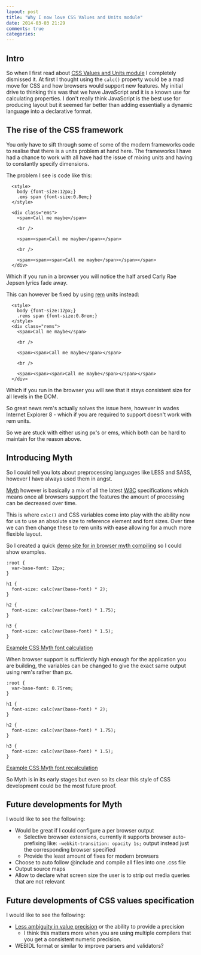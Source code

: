 ```yaml
---
layout: post
title: "Why I now love CSS Values and Units module"
date: 2014-03-03 21:29
comments: true
categories: 
---
```


## Intro

So when I first read about [CSS Values and Units module](http://www.w3.org/TR/css3-values) I completely dismissed it. 
At first I thought using the `calc()` property would be a mad move for CSS and how browsers would support new features.
My initial drive to thinking this was that we have JavaScript and it is a known use for calculating properties.
I don't really think JavaScript is the best use for producing layout but it seemed far better than adding essentially a dynamic language into a declarative format.
 
## The rise of the CSS framework
 
You only have to sift through some of some of the modern frameworks code to realise that there is a units problem at hand here.
The frameworks I have had a chance to work with all have had the issue of mixing units and having to constantly specify dimensions.
 
The problem I see is code like this:
 
```
  <style>
    body {font-size:12px;}
    .ems span {font-size:0.8em;}
  </style>

  <div class="ems">
    <span>Call me maybe</span>
 
    <br />
 
    <span><span>Call me maybe</span></span>
 
    <br />
 
    <span><span><span>Call me maybe</span></span></span>
  </div>
```
Which if you run in a browser you will notice the half arsed Carly Rae Jepsen lyrics fade away.

This can however be fixed by using [rem](http://www.w3.org/TR/css3-values/#rem-unit) units instead:
```
  <style>
    body {font-size:12px;}
    .rems span {font-size:0.8rem;}
  </style>
  <div class="rems">
    <span>Call me maybe</span>
 
    <br />
 
    <span><span>Call me maybe</span></span>
 
    <br />
 
    <span><span><span>Call me maybe</span></span></span>
  </div>
```

Which if you run in the browser you will see that it stays consistent size for all levels in the DOM.

So great news rem's actually solves the issue here, however in wades Internet Explorer 8 - which if you are required to support doesn't work with rem units.

So we are stuck with either using px's or ems, which both can be hard to maintain for the reason above.
 
## Introducing Myth
 
So I could tell you lots about preprocessing languages like LESS and SASS, however I have always used them in angst.
 
[Myth](http://myth.io) however is basically a mix of all the latest [W3C](http://www.w3.org) specifications which means once all browsers support the features the amount of processing can be decreased over time.

This is where `calc()` and CSS variables come into play with the ability now for us to use an absolute size to reference element and font sizes.
Over time we can then change these to rem units with ease allowing for a much more flexible layout.

So I created a quick [demo site for in browser myth compiling](http://jonathankingston.github.io/mythhub/) so I could show examples.

```
:root {
  var-base-font: 12px;
}

h1 {
  font-size: calc(var(base-font) * 2);
}

h2 {
  font-size: calc(var(base-font) * 1.75);
}

h3 {
  font-size: calc(var(base-font) * 1.5);
}
```
[Example CSS Myth font calculation](http://jonathankingston.github.io/mythhub/?m=%3Aroot+%7B%0D%0A++var-base-font%3A+12px%3B%0D%0A%7D%0D%0A%0D%0Ah1+%7B%0D%0A++font-size%3A+calc%28var%28base-font%29+*+2%29%3B%0D%0A%7D%0D%0A%0D%0Ah2+%7B%0D%0A++font-size%3A+calc%28var%28base-font%29+*+1.75%29%3B%0D%0A%7D%0D%0A%0D%0Ah3+%7B%0D%0A++font-size%3A+calc%28var%28base-font%29+*+1.5%29%3B%0D%0A%7D)


When browser support is sufficiently high enough for the application you are building, the variables can be changed to give the exact same output using rem's rather than px.
```
:root {
  var-base-font: 0.75rem;
}

h1 {
  font-size: calc(var(base-font) * 2);
}

h2 {
  font-size: calc(var(base-font) * 1.75);
}

h3 {
  font-size: calc(var(base-font) * 1.5);
}
```
[Example CSS Myth font recalculation](http://jonathankingston.github.io/mythhub/?m=%3Aroot+%7B%0D%0A++var-base-font%3A+0.75rem%3B%0D%0A%7D%0D%0A%0D%0Ah1+%7B%0D%0A++font-size%3A+calc%28var%28base-font%29+*+2%29%3B%0D%0A%7D%0D%0A%0D%0Ah2+%7B%0D%0A++font-size%3A+calc%28var%28base-font%29+*+1.75%29%3B%0D%0A%7D%0D%0A%0D%0Ah3+%7B%0D%0A++font-size%3A+calc%28var%28base-font%29+*+1.5%29%3B%0D%0A%7D)

So Myth is in its early stages but even so its clear this style of CSS development could be the most future proof.

## Future developments for Myth

I would like to see the following:

-    Would be great if I could configure a per browser output
     -    Selective browser extensions, currently it supports browser auto-prefixing like: `-webkit-transition: opacity 1s;` output instead just the corresponding browser specified
     -    Provide the least amount of fixes for modern browsers
-    Choose to auto follow @include and compile all files into one .css file
-    Output source maps
-    Allow to declare what screen size the user is to strip out media queries that are not relevant


## Future developments of CSS values specification

I would like to see the following:

-   [Less ambiguity in value precision](http://www.w3.org/TR/css3-values/#numeric-types) or the ability to provide a precision
    - I think this matters more when you are using multiple compilers that you get a consistent numeric precision.
-   WEBIDL format or similar to improve parsers and validators?